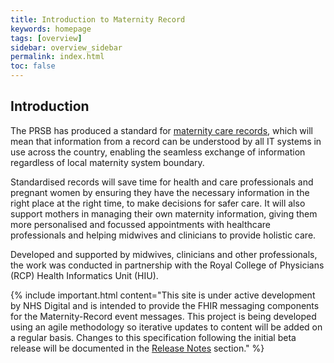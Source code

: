 ```yaml
---
title: Introduction to Maternity Record 
keywords: homepage
tags: [overview]
sidebar: overview_sidebar
permalink: index.html
toc: false
---
```


## Introduction ##

The PRSB has produced a standard for [maternity care records](https://theprsb.org/standards/maternityrecord), which will mean that information from a record can be understood by all IT systems in use across the country, enabling the seamless exchange of information regardless of local maternity system boundary.

Standardised records will save time for health and care professionals and pregnant women by ensuring they have the necessary information in the right place at the right time, to make decisions for safer care. It will also support mothers in managing their own maternity information, giving them more personalised and focussed appointments with healthcare professionals and helping midwives and clinicians to provide holistic care.

Developed and supported by midwives, clinicians and other professionals, the work was conducted in partnership with the Royal College of Physicians (RCP) Health Informatics Unit (HIU).

{% include important.html content="This site is under active development by NHS Digital and is intended to provide the FHIR messaging components for the Maternity-Record event messages. This project is being developed using an agile methodology so iterative updates to content will be added on a regular basis. Changes to this specification following the initial beta release will be documented in the [Release Notes](overview_release_notes.html) section." %}
 